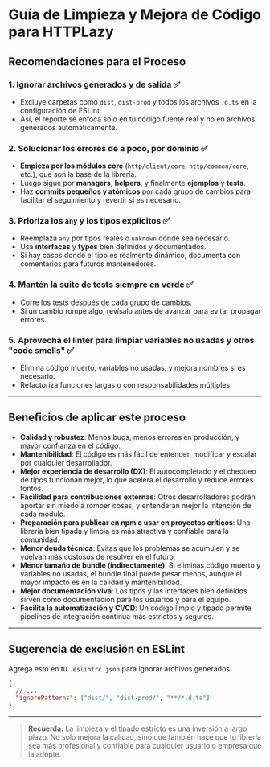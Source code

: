# Guía de Limpieza y Mejora de Código para HTTPLazy

## Recomendaciones para el Proceso

### 1. Ignorar archivos generados y de salida ✅

- Excluye carpetas como `dist`, `dist-prod` y todos los archivos `.d.ts` en la configuración de ESLint.
- Así, el reporte se enfoca solo en tu código fuente real y no en archivos generados automáticamente.

### 2. Solucionar los errores de a poco, por dominio ✅

- **Empieza por los módulos core** (`http/client/core`, `http/common/core`, etc.), que son la base de la librería.
- Luego sigue por **managers**, **helpers**, y finalmente **ejemplos** y **tests**.
- Haz **commits pequeños y atómicos** por cada grupo de cambios para facilitar el seguimiento y revertir si es necesario.

### 3. Prioriza los `any` y los tipos explícitos ✅

- Reemplaza `any` por tipos reales o `unknown` donde sea necesario.
- Usa **interfaces** y **types** bien definidos y documentados.
- Si hay casos donde el tipo es realmente dinámico, documenta con comentarios para futuros mantenedores.

### 4. Mantén la suite de tests siempre en verde ✅

- Corre los tests después de cada grupo de cambios.
- Si un cambio rompe algo, revísalo antes de avanzar para evitar propagar errores.

### 5. Aprovecha el linter para limpiar variables no usadas y otros "code smells" ✅

- Elimina código muerto, variables no usadas, y mejora nombres si es necesario.
- Refactoriza funciones largas o con responsabilidades múltiples.

---

## Beneficios de aplicar este proceso

- **Calidad y robustez**: Menos bugs, menos errores en producción, y mayor confianza en el código.
- **Mantenibilidad**: El código es más fácil de entender, modificar y escalar por cualquier desarrollador.
- **Mejor experiencia de desarrollo (DX)**: El autocompletado y el chequeo de tipos funcionan mejor, lo que acelera el desarrollo y reduce errores tontos.
- **Facilidad para contribuciones externas**: Otros desarrolladores podrán aportar sin miedo a romper cosas, y entenderán mejor la intención de cada módulo.
- **Preparación para publicar en npm o usar en proyectos críticos**: Una librería bien tipada y limpia es más atractiva y confiable para la comunidad.
- **Menor deuda técnica**: Evitas que los problemas se acumulen y se vuelvan más costosos de resolver en el futuro.
- **Menor tamaño de bundle (indirectamente)**: Si eliminas código muerto y variables no usadas, el bundle final puede pesar menos, aunque el mayor impacto es en la calidad y mantenibilidad.
- **Mejor documentación viva**: Los tipos y las interfaces bien definidos sirven como documentación para los usuarios y para el equipo.
- **Facilita la automatización y CI/CD**: Un código limpio y tipado permite pipelines de integración continua más estrictos y seguros.

---

## Sugerencia de exclusión en ESLint

Agrega esto en tu `.eslintrc.json` para ignorar archivos generados:

```json
{
  // ...
  "ignorePatterns": ["dist/", "dist-prod/", "**/*.d.ts"]
}
```

---

> **Recuerda:** La limpieza y el tipado estricto es una inversión a largo plazo. No solo mejora la calidad, sino que también hace que tu librería sea más profesional y confiable para cualquier usuario o empresa que la adopte.
